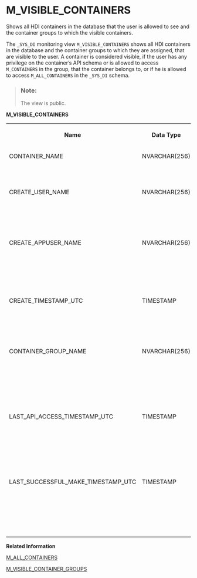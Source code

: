 <!-- loio797290236c164bbf8c54daae96676cd4 -->

# M\_VISIBLE\_CONTAINERS

Shows all HDI containers in the database that the user is allowed to see and the container groups to which the visible containers.



The `_SYS_DI` monitoring view `M_VISIBLE_CONTAINERS` shows all HDI containers in the database and the container groups to which they are assigned, that are visible to the user. A container is considered visible, if the user has any privilege on the container’s API schema or is allowed to access `M_CONTAINERS` in the group, that the container belongs to, or if he is allowed to access `M_ALL_CONTAINERS` in the `_SYS_DI` schema.

> ### Note:  
> The view is public.

**M\_VISIBLE\_CONTAINERS**


<table>
<tr>
<th valign="top">

Name



</th>
<th valign="top">

Data Type



</th>
<th valign="top">

Description



</th>
</tr>
<tr>
<td valign="top">

CONTAINER\_NAME



</td>
<td valign="top">

NVARCHAR\(256\)



</td>
<td valign="top">

The name of the container



</td>
</tr>
<tr>
<td valign="top">

CREATE\_USER\_NAME



</td>
<td valign="top">

NVARCHAR\(256\)



</td>
<td valign="top">

The name of the user who created the container



</td>
</tr>
<tr>
<td valign="top">

CREATE\_APPUSER\_NAME



</td>
<td valign="top">

NVARCHAR\(256\)



</td>
<td valign="top">

The name of the application user who created the container



</td>
</tr>
<tr>
<td valign="top">

CREATE\_TIMESTAMP\_UTC



</td>
<td valign="top">

TIMESTAMP



</td>
<td valign="top">

The time at which the container was created



</td>
</tr>
<tr>
<td valign="top">

CONTAINER\_GROUP\_NAME



</td>
<td valign="top">

NVARCHAR\(256\)



</td>
<td valign="top">

The name of the container group to which a container is assigned



</td>
</tr>
<tr>
<td valign="top">

LAST\_API\_ACCESS\_TIMESTAMP\_UTC



</td>
<td valign="top">

TIMESTAMP



</td>
<td valign="top">

The time when an API on the container was most recently called



</td>
</tr>
<tr>
<td valign="top">

LAST\_SUCCESSFUL\_MAKE\_TIMESTAMP\_UTC



</td>
<td valign="top">

TIMESTAMP



</td>
<td valign="top">

The time of the most recent successful deployment to the container



</td>
</tr>
</table>

**Related Information**  


[M\_ALL\_CONTAINERS](m-all-containers-61ce5ab.md "Shows all HDI containers that are assigned to an HDI container group.")

[M\_VISIBLE\_CONTAINER\_GROUPS](m-visible-container-groups-5ed997a.md "Shows all HDI container groups in the database that the user is allowed to see.")


